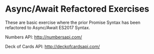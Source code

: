 # Async/Await Refactored Exercises

These are basic exercise where the prior Promise Syntax has been refactored to Async/Await ES2017 Syntax.

Numbers API: http://numbersapi.com/

Deck of Cards API: http://deckofcardsapi.com/

